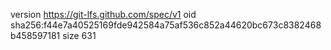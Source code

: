 version https://git-lfs.github.com/spec/v1
oid sha256:f44e7a40525169fde942584a75af536c852a44620bc673c8382468b458597181
size 631

